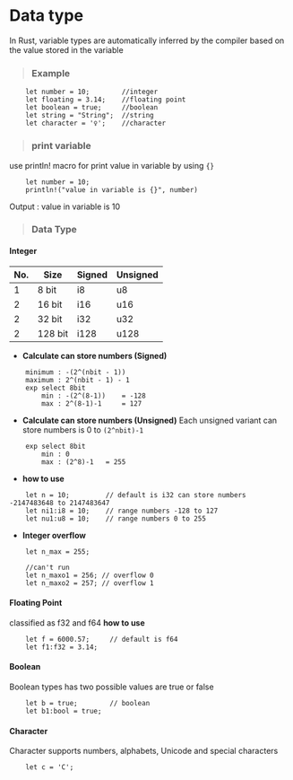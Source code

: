 # Data type
In Rust, variable types are automatically inferred by the compiler based on the value stored in the variable

> ### Example
```
    let number = 10;        //integer
    let floating = 3.14;    //floating point
    let boolean = true;     //boolean
    let string = "String";  //string
    let character = '♀';    //character
```

> ### print variable
use println! macro for print value in variable by using ```{}```
```
    let number = 10;
    println!("value in variable is {}", number)
```
Output : value in variable is 10

> ### Data Type

#### Integer
|No.    |Size   |Signed |Unsigned|
|-------|-------|-------|--------|
|1      |8 bit  |i8     |u8      |
|2      |16 bit |i16    |u16     |
|2      |32 bit |i32    |u32     |
|2      |128 bit|i128   |u128    |

- **Calculate can store numbers (Signed)**
```
    minimum : -(2^(nbit - 1))
    maximum : 2^(nbit - 1) - 1
    exp select 8bit
        min : -(2^(8-1))    = -128
        max : 2^(8-1)-1     = 127
```
- **Calculate can store numbers (Unsigned)**
Each unsigned variant can store numbers is 0 to ``` (2^nbit)-1 ```
```
    exp select 8bit
        min : 0
        max : (2^8)-1   = 255
```

- **how to use**
```
    let n = 10;         // default is i32 can store numbers -2147483648 to 2147483647
    let ni1:i8 = 10;    // range numbers -128 to 127    
    let nu1:u8 = 10;    // range numbers 0 to 255
```

- **Integer overflow**
```
    let n_max = 255;

    //can't run
    let n_maxo1 = 256; // overflow 0
    let n_maxo2 = 257; // overflow 1
```
#### Floating Point
classified as f32 and f64
**how to use**
```
    let f = 6000.57;     // default is f64
    let f1:f32 = 3.14;
```

#### Boolean
Boolean types has two possible values are true or false
```
    let b = true;        // boolean
    let b1:bool = true;
```
#### Character
Character supports numbers, alphabets, Unicode and special characters
```
    let c = 'C';
```








